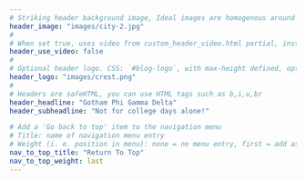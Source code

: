 ```yaml
---
# Striking header background image, Ideal images are homogenous around the centre and contrasting to the text. Non-ideal images can use `title_guard`
header_image: "images/city-2.jpg"
#
# When set true, uses video from custom_header_video.html partial, instead of header_image
header_use_video: false
#
# Optional header logo. CSS: `#blog-logo`, with max-height defined, optimize to prevent scaling
header_logo: "images/crest.png"
#
# Headers are safeHTML, you can use HTML tags such as b,i,u,br
header_headline: "Gotham Phi Gamma Delta"
header_subheadline: "Not for college days alone!"

# Add a 'Go back to top' item to the navigation menu
# Title: name of navigation menu entry
# Weight (i. e. position in menu): none = no menu entry, first = add as first entry, last = ad as last entry
nav_to_top_title: "Return To Top"
nav_to_top_weight: last
---
```

